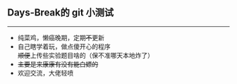 ## **Days-Break**的 git 小测试
---
- 纯菜鸡，懒癌晚期，定期~~不~~更新
- 自己瞎学着玩，做点傻开心的程序  
  ~~顺便~~上传些实验题目啥的（保不准哪天本地炸了）
- ~~主要是来康康有没有能白嫖的~~
- 欢迎交流，大佬轻喷
